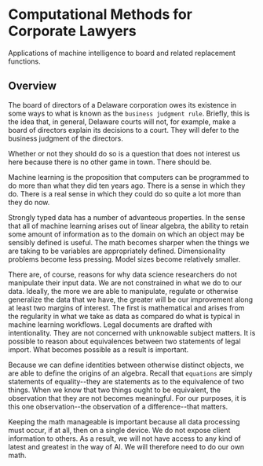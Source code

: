# Computational Methods for Corporate Lawyers

Applications of machine intelligence to board and related replacement functions. 

## Overview

The board of directors of a Delaware corporation owes its existence in some ways to
what is known as the `business judgment rule`. Briefly, this is the idea that, in 
general, Delaware courts will not, for example, make a board of directors explain 
its decisions to a court. They will defer to the business judgment of the directors.

Whether or not they should do so is a question that does not interest us here because
there is no other game in town. There should be.

Machine learning is the proposition that computers can be programmed to do more than
what they did ten years ago. There is a sense in which they do. There is a real sense
in which they could do so quite a lot more than they do now.

Strongly typed data has a number of advanteous properties. In the sense that all of
machine learning arises out of linear algebra, the ability to retain some amount of
information as to the domain on which an object may be sensibly defined is useful. 
The math becomes sharper when the things we are taking to be variables are 
appropriately defined. Dimensionality problems become less pressing. Model sizes 
become relatively smaller.

There are, of course, reasons for why data science researchers do not manipulate their
input data. We are not constrained in what we do to our data. Ideally, the more we are
able to manipulate, regulate or otherwise generalize the data that we have, the greater
will be our improvement along at least two margins of interest. The first is 
mathematical and arises from the regularity in what we take as data as compared do what
is typical in machine learning workflows. Legal documents are drafted with intentionality.
They are not concerned with unknowable subject matters. It is possible to reason about
equivalences between two statements of legal import. What becomes possible as a result
is important.

Because we can define identities between otherwise distinct objects, we are able to 
define the origins of an algebra. Recall that `equations` are simply statements of
equality--they are statements as to the equivalence of two things. When we know that
two things ought to be equivalent, the observation that they are not becomes 
meaningful. For our purposes, it is this one observation--the observation of a 
difference--that matters. 

Keeping the math manageable is important because all data processing must occur, if
at all, then on a single device. We do not expose client information to others. As a 
result, we will not have access to any kind of latest and greatest in the way of 
AI. We will therefore need to do our own math.
